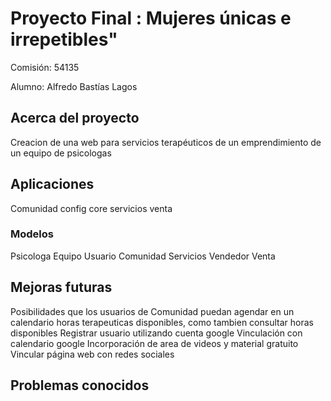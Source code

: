 # Proyecto Final : Mujeres únicas e irrepetibles"

Comisión: 54135

Alumno: Alfredo Bastías Lagos

## Acerca del proyecto

Creacion de una web para servicios terapéuticos de un emprendimiento de un equipo de psicologas

## Aplicaciones

Comunidad
config
core
servicios
venta

### Modelos

Psicologa
Equipo
Usuario
Comunidad
Servicios
Vendedor
Venta

## Mejoras futuras

Posibilidades que los usuarios de Comunidad puedan agendar en un calendario horas terapeuticas disponibles, como tambien consultar horas disponibles
Registrar usuario utilizando cuenta google
Vinculación con calendario google
Incorporación de area de videos y material gratuito
Vincular página web con redes sociales

## Problemas conocidos


